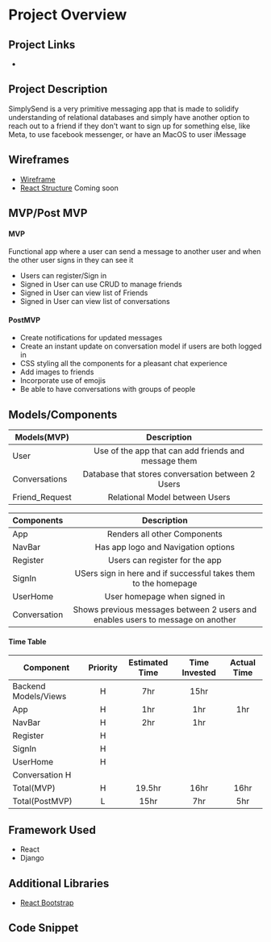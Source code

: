 # Project Overview
## Project Links
- []()
## Project Description

SimplySend is a very primitive messaging app that is made to solidify understanding of relational databases 
and simply have another option to reach out to a friend if they don't want to sign up for something else,
like Meta, to use facebook messenger, or have an MacOS to user iMessage

## Wireframes

- [Wireframe](project4-wireframe.jpg)
- [React Structure](#) Coming soon

## MVP/Post MVP
#### MVP

Functional app where a user can send a message to another user and when the other user signs in they can see it
- Users can register/Sign in
- Signed in User can use CRUD to manage friends
- Signed in User can view list of Friends
- Signed in User can view list of conversations

#### PostMVP

- Create notifications for updated messages
- Create an instant update on conversation model if users are both logged in
- CSS styling all the components for a pleasant chat experience
- Add images to friends
- Incorporate use of emojis
- Be able to have conversations with groups of people

## Models/Components

| Models(MVP) | Description |
| --- | :---: |
| User | Use of the app that can add friends and message them |
| Conversations | Database that stores conversation between 2 Users |
| Friend_Request | Relational Model between Users |


| Components | Description |
| --- | :---: |
| App | Renders all other Components |
| NavBar | Has app logo and Navigation options |
| Register | Users can register for the app |
| SignIn | USers sign in here and if successful takes them to the homepage |
| UserHome | User homepage when signed in |
| Conversation | Shows previous messages between 2 users and enables users to message on another |

#### Time Table

| Component | Priority | Estimated Time | Time Invested | Actual Time |
| --- | :---: | :---: | :---: | :---: |
| Backend Models/Views | H | 7hr | 15hr |  | 
| App | H | 1hr | 1hr | 1hr |
| NavBar | H | 2hr | 1hr |  |
| Register | H |  |  |
| SignIn | H |  |  |
| UserHome | H |  |  |
| Conversation H |  |  |
| Total(MVP) | H | 19.5hr | 16hr | 16hr |
| Total(PostMVP) | L | 15hr | 7hr | 5hr |

## Framework Used

- React
- Django

## Additional Libraries

- [React Bootstrap](https://react-bootstrap.netlify.app/)

## Code Snippet
